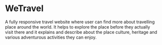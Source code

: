 # WeTravel
A fully responsive travel website where user can find more about travelling place around the world. It helps to explore the place before they actually visit there and it explains and describe about the place culture, heritage and various adventurous activities they can enjoy.
